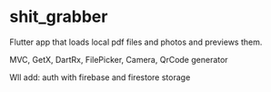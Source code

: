 # shit_grabber

Flutter app that loads local pdf files and photos and previews them.

MVC, GetX, DartRx, FilePicker, Camera, QrCode generator

Wll add: auth with firebase and firestore storage 

